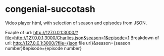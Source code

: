# congenial-succotash
Video player html, with selection of season and episodes from JSON.

Exaple of url: http://127.0.0.1:3000/?file=http://127.0.0.1:3000/Charlies.json&season=1&episode=1
Breakdown of url: http://127.0.0.1:3000/?file={json file url}&season={season number}&episode={episode number}
